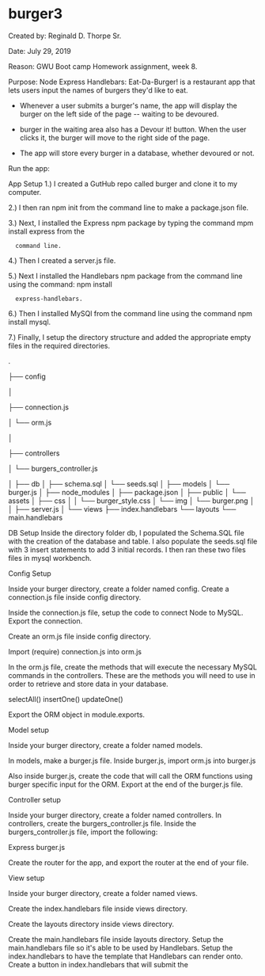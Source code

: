 # burger3
Created by: Reginald D. Thorpe Sr.

Date: July 29, 2019

Reason: GWU Boot camp Homework assignment, week 8.

Purpose: Node Express Handlebars: Eat-Da-Burger! is a restaurant app that lets users input the names of burgers they'd    like to eat.
	      
 - Whenever a user submits a burger's name, the app will display the burger on the left side of the page -- waiting to be devoured.


 - burger in the waiting area also has a Devour it! button. When the user clicks it, the burger will move to the right side of the page.

 - The app will store every burger in a database, whether devoured or not.

Run the app: 

App Setup
1.) I created a GutHub repo called burger and clone it to my computer.

2.) I then ran npm init from the command line to make a package.json file.

3.) Next, I installed the Express npm package by typing the command mpm install express from the   

      command line.
      
4.) Then I created a server.js file.

5.) Next I installed the Handlebars npm package from the command line using the command: npm install 

      express-handlebars.
      
6.) Then I installed MySQl from the command line using the command npm install mysql.

7.) Finally, I setup the directory structure and added the appropriate empty files in the required 
     directories.
     
.

├── config


│   

├── connection.js


│   └── orm.js


│ 

├── controllers

│   └── burgers_controller.js

│
├── db
│   ├── schema.sql
│   └── seeds.sql
│
├── models
│   └── burger.js
│ 
├── node_modules
│ 
├── package.json
│
├── public
│   └── assets
│       ├── css
│       │   └── burger_style.css
│       └── img
│           └── burger.png
│   
│
├── server.js
│
└── views
    ├── index.handlebars
    └── layouts
        └── main.handlebars

DB Setup
Inside the directory folder db, I populated the Schema.SQL file with the creation of the database and table.  I also populate the seeds.sql file with 3 insert statements to add 3 initial records. I then ran these two files files in mysql workbench.







 






Config Setup


Inside your burger directory, create a folder named config.
Create a connection.js file inside config directory.



Inside the connection.js file, setup the code to connect Node to MySQL.
Export the connection.



Create an orm.js file inside config directory.



Import (require) connection.js into orm.js

In the orm.js file, create the methods that will execute the necessary MySQL commands in the controllers. These are the methods you will need to use in order to retrieve and store data in your database.


selectAll()
insertOne()
updateOne()


Export the ORM object in module.exports.



Model setup



Inside your burger directory, create a folder named models.


In models, make a burger.js file.
Inside burger.js, import orm.js into burger.js

Also inside burger.js, create the code that will call the ORM functions using burger specific input for the ORM.
Export at the end of the burger.js file.





Controller setup


Inside your burger directory, create a folder named controllers.
In controllers, create the burgers_controller.js file.
Inside the burgers_controller.js file, import the following:



Express
burger.js



Create the router for the app, and export the router at the end of your file.



View setup


Inside your burger directory, create a folder named views.



Create the index.handlebars file inside views directory.

Create the layouts directory inside views directory.


Create the main.handlebars file inside layouts directory.
Setup the main.handlebars file so it's able to be used by Handlebars.
Setup the index.handlebars to have the template that Handlebars can render onto.
Create a button in index.handlebars that will submit the 
